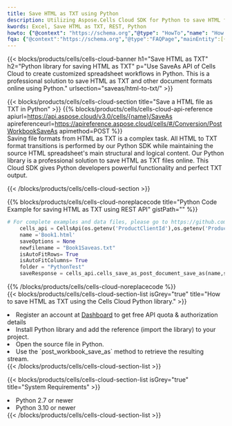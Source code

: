 ```yaml
---
title: Save HTML as TXT using Python 
description: Utilizing Aspose.Cells Cloud SDK for Python to save HTML format file as TXT format file. 
kwords: Excel, Save HTML as TXT, REST, Python
howto: {"@context": "https://schema.org","@type": "HowTo","name": "How to save HTML as TXT using the Cells Cloud Python library.","description": "How to save HTML as TXT using the Cells Cloud Python library.","image": {"@type": "ImageObject"},"url": "/python/saveas/html-to-txt/","step": [{ "@type": "HowToStep","name": "How to save HTML as TXT using the Cells Cloud Python library. step 1", "image": {"@type": "ImageObject",},"url": "/python/saveas/html-to-txt/","text": "Register an account at <a href='https://dashboard.aspose.cloud/'>Dashboard</a> to get free API quota & authorization details",},{ "@type": "HowToStep","name": "How to save HTML as TXT using the Cells Cloud Python library. step 1", "image": {"@type": "ImageObject",},"url": "/python/saveas/html-to-txt/","text": "Install Python library and add the reference (import the library) to your project.",},{ "@type": "HowToStep","name": "How to save HTML as TXT using the Cells Cloud Python library. step 1", "image": {"@type": "ImageObject",},"url": "/python/saveas/html-to-txt/","text": "Open the source file in Python.",},{ "@type": "HowToStep","name": "How to save HTML as TXT using the Cells Cloud Python library. step 1", "image": {"@type": "ImageObject",},"url": "/python/saveas/html-to-txt/","text": "Use the `post_workbook_save_as` method to retrieve the resulting stream.",}, ],"supply": {"@type": "HowToSupply","name": "document"},"tool": [{"@type": "HowToTool","name": "PyCharm, Visual Studio Code, Sublime, Eclipse"},{"@type": "HowToTool","name": "Aspose Cells"}],"totalTime": "PT6M"}
fqa: {"@context":"https://schema.org","@type":"FAQPage","mainEntity":[{"@type":"Question","name":"Why save file as other formats file in C# using REST API?","acceptedAnswer":{"@type":"Answer","text":"Documents are encoded in many ways, and some files may be incompatible with the software you use. To open and read such files, just save them as appropriate file formats.<br/><ol><li>Install .NET SDK and add the reference (import the library) to your project.</li><li>Open the source file in C# using REST API.</li><li>Call the PostWorkbookSaveAsRequest() method, passing an output filename with required extension.</li><li>Get the result of save as a separate file.</li></ol>"}},{"@type":"Question","name":"What file formats can I save as with your C# library?","acceptedAnswer":{"@type":"Answer","text":"We support a variety of file formats for conversion using .NET library, including XLSX, Excel, xls , PDF, CSV, HTML, Markdown, XML, PNG, JPG, TIFF, Json, TXT and many more."}},{"@type":"Question","name":"What is the maximum allowed file size for conversion using this .NET library?","acceptedAnswer":{"@type":"Answer","text":"There are no file size limits for format conversions using .NET library."}}]}
---
```



{{< blocks/products/cells/cells-cloud-banner h1="Save HTML as TXT" h2="Python library for saving HTML as TXT" p="Use SaveAs API of Cells Cloud to create customized spreadsheet workflows in Python. This is a professional solution to save HTML as TXT and other document formats online using Python." urlsection="saveas/html-to-txt/" >}}

{{< blocks/products/cells/cells-cloud-section  title="Save a HTML file as TXT in Python" >}}
{{% blocks/products/cells/cells-cloud-api-reference  apiurl=https://api.aspose.cloud/v3.0/cells/{name}/SaveAs  apireferenceurl=https://apireference.aspose.cloud/cells/#/Conversion/PostWorkbookSaveAs  apimethod=POST %}}
<br/>
Saving file formats from HTML as TXT is a complex task. All HTML to TXT format transitions is performed by our Python SDK while maintaining the source HTML spreadsheet's main structural and logical content. Our Python library is a professional solution to save HTML as TXT files online. This Cloud SDK gives Python developers powerful functionality and perfect TXT output.

{{< /blocks/products/cells/cells-cloud-section >}}

{{% blocks/products/cells/cells-cloud-noreplacecode title="Python Code Example for saving HTML as TXT using REST API" gistPath="" %}}
  
```python
# For complete examples and data files, please go to https://github.com/aspose-cells-cloud/aspose-cells-cloud-python/
    cells_api = CellsApi(os.getenv('ProductClientId'),os.getenv('ProductClientSecret'))
    name ='Book1.html'    
    saveOptions = None
    newfilename = "Book1Saveas.txt"
    isAutoFitRows= True
    isAutoFitColumns= True
    folder = "PythonTest"
    saveResponse = cells_api.cells_save_as_post_document_save_as(name,save_options=saveOptions, newfilename=(folder +'/' + newfilename),folder=folder)
```
  
{{% /blocks/products/cells/cells-cloud-noreplacecode  %}}
<br/>
{{< blocks/products/cells/cells-cloud-section-list isGrey="true"  title="How to save HTML as TXT using the Cells Cloud Python library." >}}
<li>Register an account at <a href="https://dashboard.aspose.cloud/">Dashboard</a> to get free API quota & authorization details</li>
<li>Install Python library and add the reference (import the library) to your project.</li>
<li>Open the source file in Python.</li>
<li>Use the `post_workbook_save_as` method to retrieve the resulting stream.</li>
{{< /blocks/products/cells/cells-cloud-section-list >}}

{{< blocks/products/cells/cells-cloud-section-list isGrey="true"  title="System Requirements" >}}
<li>Python 2.7 or newer</li>
<li>Python 3.10 or newer</li>
{{< /blocks/products/cells/cells-cloud-section-list >}}
